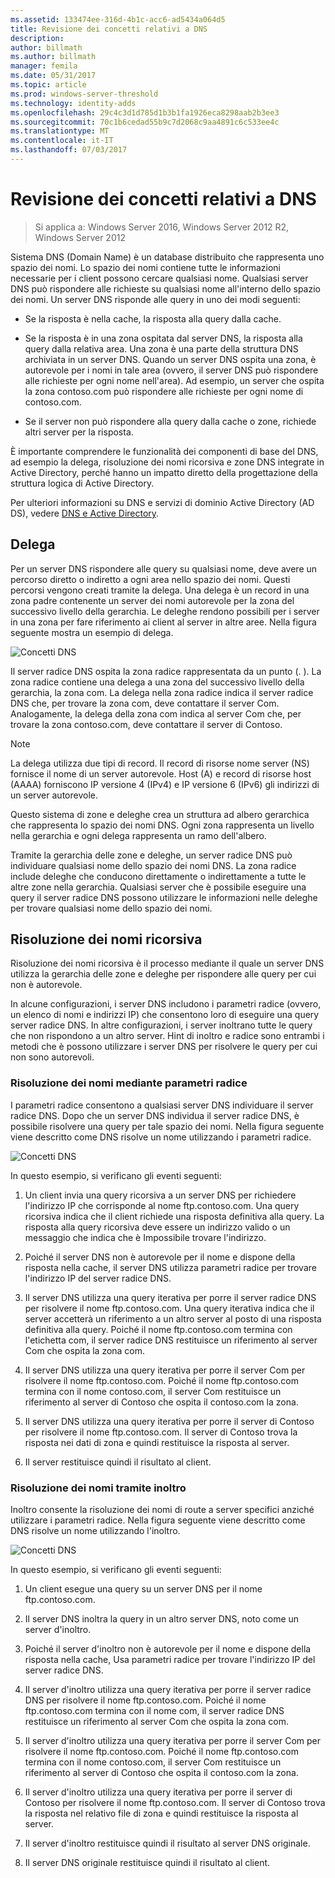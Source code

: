 ```yaml
---
ms.assetid: 133474ee-316d-4b1c-acc6-ad5434a064d5
title: Revisione dei concetti relativi a DNS
description: 
author: billmath
ms.author: billmath
manager: femila
ms.date: 05/31/2017
ms.topic: article
ms.prod: windows-server-threshold
ms.technology: identity-adds
ms.openlocfilehash: 29c4c3d1d785d1b3b1fa1926eca8298aab2b3ee3
ms.sourcegitcommit: 70c1b6cedad55b9c7d2068c9aa4891c6c533ee4c
ms.translationtype: MT
ms.contentlocale: it-IT
ms.lasthandoff: 07/03/2017
---
```

# <a name="reviewing-dns-concepts"></a>Revisione dei concetti relativi a DNS

>Si applica a: Windows Server 2016, Windows Server 2012 R2, Windows Server 2012

Sistema DNS (Domain Name) è un database distribuito che rappresenta uno spazio dei nomi. Lo spazio dei nomi contiene tutte le informazioni necessarie per i client possono cercare qualsiasi nome. Qualsiasi server DNS può rispondere alle richieste su qualsiasi nome all'interno dello spazio dei nomi. Un server DNS risponde alle query in uno dei modi seguenti:  
  
-   Se la risposta è nella cache, la risposta alla query dalla cache.  
  
-   Se la risposta è in una zona ospitata dal server DNS, la risposta alla query dalla relativa area. Una zona è una parte della struttura DNS archiviata in un server DNS. Quando un server DNS ospita una zona, è autorevole per i nomi in tale area (ovvero, il server DNS può rispondere alle richieste per ogni nome nell'area). Ad esempio, un server che ospita la zona contoso.com può rispondere alle richieste per ogni nome di contoso.com.  
  
-   Se il server non può rispondere alla query dalla cache o zone, richiede altri server per la risposta.  
  
È importante comprendere le funzionalità dei componenti di base del DNS, ad esempio la delega, risoluzione dei nomi ricorsiva e zone DNS integrate in Active Directory, perché hanno un impatto diretto della progettazione della struttura logica di Active Directory.  
  
Per ulteriori informazioni su DNS e servizi di dominio Active Directory (AD DS), vedere [DNS e Active Directory](../../ad-ds/plan/DNS-and-AD-DS.md).  
  
## <a name="delegation"></a>Delega  
Per un server DNS rispondere alle query su qualsiasi nome, deve avere un percorso diretto o indiretto a ogni area nello spazio dei nomi. Questi percorsi vengono creati tramite la delega. Una delega è un record in una zona padre contenente un server dei nomi autorevole per la zona del successivo livello della gerarchia. Le deleghe rendono possibili per i server in una zona per fare riferimento ai client al server in altre aree. Nella figura seguente mostra un esempio di delega.  
  
![Concetti DNS](../../media/Reviewing-DNS-Concepts/0c24b576-d41a-4e5d-ad3d-6be81e095835.gif)  
  
Il server radice DNS ospita la zona radice rappresentata da un punto (. ). La zona radice contiene una delega a una zona del successivo livello della gerarchia, la zona com. La delega nella zona radice indica il server radice DNS che, per trovare la zona com, deve contattare il server Com. Analogamente, la delega della zona com indica al server Com che, per trovare la zona contoso.com, deve contattare il server di Contoso.  
  
> [!NOTE]  
> La delega utilizza due tipi di record. Il record di risorse nome server (NS) fornisce il nome di un server autorevole. Host (A) e record di risorse host (AAAA) forniscono IP versione 4 (IPv4) e IP versione 6 (IPv6) gli indirizzi di un server autorevole.  
  
Questo sistema di zone e deleghe crea un struttura ad albero gerarchica che rappresenta lo spazio dei nomi DNS. Ogni zona rappresenta un livello nella gerarchia e ogni delega rappresenta un ramo dell'albero.  
  
Tramite la gerarchia delle zone e deleghe, un server radice DNS può individuare qualsiasi nome dello spazio dei nomi DNS. La zona radice include deleghe che conducono direttamente o indirettamente a tutte le altre zone nella gerarchia. Qualsiasi server che è possibile eseguire una query il server radice DNS possono utilizzare le informazioni nelle deleghe per trovare qualsiasi nome dello spazio dei nomi.  
  
## <a name="recursive-name-resolution"></a>Risoluzione dei nomi ricorsiva  
Risoluzione dei nomi ricorsiva è il processo mediante il quale un server DNS utilizza la gerarchia delle zone e deleghe per rispondere alle query per cui non è autorevole.  
  
In alcune configurazioni, i server DNS includono i parametri radice (ovvero, un elenco di nomi e indirizzi IP) che consentono loro di eseguire una query server radice DNS. In altre configurazioni, i server inoltrano tutte le query che non rispondono a un altro server. Hint di inoltro e radice sono entrambi i metodi che è possono utilizzare i server DNS per risolvere le query per cui non sono autorevoli.  
  
### <a name="resolving-names-by-using-root-hints"></a>Risoluzione dei nomi mediante parametri radice  
I parametri radice consentono a qualsiasi server DNS individuare il server radice DNS. Dopo che un server DNS individua il server radice DNS, è possibile risolvere una query per tale spazio dei nomi. Nella figura seguente viene descritto come DNS risolve un nome utilizzando i parametri radice.  
  
![Concetti DNS](../../media/Reviewing-DNS-Concepts/1c044845-b104-4262-a7af-474ba3558a85.gif)  
  
In questo esempio, si verificano gli eventi seguenti:  
  
1.  Un client invia una query ricorsiva a un server DNS per richiedere l'indirizzo IP che corrisponde al nome ftp.contoso.com. Una query ricorsiva indica che il client richiede una risposta definitiva alla query. La risposta alla query ricorsiva deve essere un indirizzo valido o un messaggio che indica che è Impossibile trovare l'indirizzo.  
  
2.  Poiché il server DNS non è autorevole per il nome e dispone della risposta nella cache, il server DNS utilizza parametri radice per trovare l'indirizzo IP del server radice DNS.  
  
3.  Il server DNS utilizza una query iterativa per porre il server radice DNS per risolvere il nome ftp.contoso.com. Una query iterativa indica che il server accetterà un riferimento a un altro server al posto di una risposta definitiva alla query. Poiché il nome ftp.contoso.com termina con l'etichetta com, il server radice DNS restituisce un riferimento al server Com che ospita la zona com.  
  
4.  Il server DNS utilizza una query iterativa per porre il server Com per risolvere il nome ftp.contoso.com. Poiché il nome ftp.contoso.com termina con il nome contoso.com, il server Com restituisce un riferimento al server di Contoso che ospita il contoso.com la zona.  
  
5.  Il server DNS utilizza una query iterativa per porre il server di Contoso per risolvere il nome ftp.contoso.com. Il server di Contoso trova la risposta nei dati di zona e quindi restituisce la risposta al server.  
  
6.  Il server restituisce quindi il risultato al client.  
  
### <a name="resolving-names-by-using-forwarding"></a>Risoluzione dei nomi tramite inoltro  
Inoltro consente la risoluzione dei nomi di route a server specifici anziché utilizzare i parametri radice. Nella figura seguente viene descritto come DNS risolve un nome utilizzando l'inoltro.  
  
![Concetti DNS](../../media/Reviewing-DNS-Concepts/05bc2eb0-1033-4e53-ae30-244fa247d000.gif)  
  
In questo esempio, si verificano gli eventi seguenti:  
  
1.  Un client esegue una query su un server DNS per il nome ftp.contoso.com.  
  
2.  Il server DNS inoltra la query in un altro server DNS, noto come un server d'inoltro.  
  
3.  Poiché il server d'inoltro non è autorevole per il nome e dispone della risposta nella cache, Usa parametri radice per trovare l'indirizzo IP del server radice DNS.  
  
4.  Il server d'inoltro utilizza una query iterativa per porre il server radice DNS per risolvere il nome ftp.contoso.com. Poiché il nome ftp.contoso.com termina con il nome com, il server radice DNS restituisce un riferimento al server Com che ospita la zona com.  
  
5.  Il server d'inoltro utilizza una query iterativa per porre il server Com per risolvere il nome ftp.contoso.com. Poiché il nome ftp.contoso.com termina con il nome contoso.com, il server Com restituisce un riferimento al server di Contoso che ospita il contoso.com la zona.  
  
6.  Il server d'inoltro utilizza una query iterativa per porre il server di Contoso per risolvere il nome ftp.contoso.com. Il server di Contoso trova la risposta nel relativo file di zona e quindi restituisce la risposta al server.  
  
7.  Il server d'inoltro restituisce quindi il risultato al server DNS originale.  
  
8.  Il server DNS originale restituisce quindi il risultato al client.  
  


